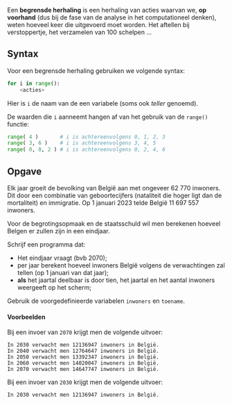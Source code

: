 Een **begrensde herhaling** is een herhaling van acties waarvan we, **op voorhand** (dus bij de fase van de analyse in het computationeel denken), weten hoeveel keer die uitgevoerd moet worden. Het aftellen bij verstoppertje, het verzamelen van 100 schelpen ... 

## Syntax

Voor een begrensde herhaling gebruiken we volgende syntax: 

```python
for i in range():
    <acties>
```

Hier is `i` de naam van de een variabele (soms ook *teller* genoemd).

De waarden die `i` aanneemt hangen af van het gebruik van de `range()` functie:

```python
range( 4 )       # i is achtereenvolgens 0, 1, 2, 3
range( 3, 6 )    # i is achtereenvolgens 3, 4, 5
range( 0, 8, 2 ) # i is achtereenvolgens 0, 2, 4, 6
```

## Opgave

Elk jaar groeit de bevolking van België aan met ongeveer 62 770 inwoners. Dit door een combinatie van geboortecijfers (nataliteit die hoger ligt dan de mortaliteit) en immigratie. Op 1 januari 2023 telde België 11 697 557 inwoners.

Voor de begrotingsopmaak en de staatsschuld wil men berekenen hoeveel Belgen er zullen zijn in een eindjaar. 

Schrijf een programma dat:
- Het eindjaar vraagt (bvb 2070);
- per jaar berekent hoeveel inwoners België volgens de verwachtingen zal tellen (op 1 januari van dat jaar);
- **als** het jaartal deelbaar is door tien, het jaartal en het aantal inwoners weergeeft op het scherm;

Gebruik de voorgedefinieerde variabelen `inwoners` en `toename`.

#### Voorbeelden

Bij een invoer van `2070` krijgt men de volgende uitvoer:
```
In 2030 verwacht men 12136947 inwoners in België.
In 2040 verwacht men 12764647 inwoners in België.
In 2050 verwacht men 13392347 inwoners in België.
In 2060 verwacht men 14020047 inwoners in België.
In 2070 verwacht men 14647747 inwoners in België.
```

Bij een invoer van `2030` krijgt men de volgende uitvoer:
```
In 2030 verwacht men 12136947 inwoners in België.
```
